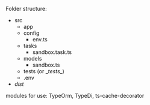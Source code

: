 Folder structure:
* src
  * app
  * config
    * env.ts
  * tasks
    * sandbox.task.ts
  * models
    * sandbox.ts
  * tests (or \__tests__)
  * .env
* *dist*

modules for use: TypeOrm, TypeDi, ts-cache-decorator
